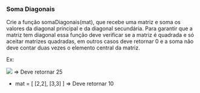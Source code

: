 ### Soma Diagonais ###

Crie a função somaDiagonais(mat), que recebe uma matriz e soma os valores da diagonal principal e da diagonal secundária. Para garantir que a matriz tem diagonal essa função deve verificar se a matriz é quadrada e só aceitar matrizes quadradas, em outros casos deve retornar 0 e a soma não deve contar duas vezes o elemento central da matriz.

Ex:

![](https://files.driven.com.br/images/image-14caf7d7.png) =\> Deve retornar 25

* mat = [ [2,2], [3,3] ] =\> Deve retornar 10